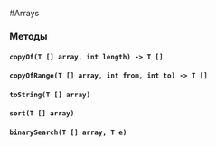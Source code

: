 #Arrays
### Методы
#### `copyOf(T [] array, int length) -> T []`
#### `copyOfRange(T [] array, int from, int to) -> T []`
#### `toString(T [] array)`
#### `sort(T [] array)`
#### `binarySearch(T [] array, T e)`
